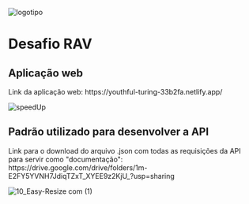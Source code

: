 ![logotipo](https://user-images.githubusercontent.com/8229999/98428970-be91de00-2082-11eb-987f-9b346fe330ac.png)

<h1>Desafio RAV</h1>

<h2>Aplicação web</h2>
<p>Link da aplicação web: https://youthful-turing-33b2fa.netlify.app/</p>

![speedUp](https://user-images.githubusercontent.com/8229999/98428974-c487bf00-2082-11eb-8dad-93ee902885e7.gif)

<h2>Padrão utilizado para desenvolver a API</h2>
<p>Link para o download do arquivo .json com todas as requisições da API para servir como "documentação": 
https://drive.google.com/drive/folders/1m-E2FY5YVNH7JdiqTZxT_XYEE9z2KjU_?usp=sharing</p>

![10_Easy-Resize com (1)](https://user-images.githubusercontent.com/8229999/98429617-7c6a9b80-2086-11eb-9625-a54bde924e14.jpg)

